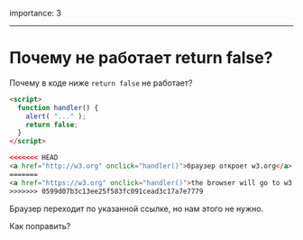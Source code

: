 importance: 3

---

# Почему не работает return false?

Почему в коде ниже `return false` не работает?

```html autorun run
<script>
  function handler() {
    alert( "..." );
    return false;
  }
</script>

<<<<<<< HEAD
<a href="http://w3.org" onclick="handler()">браузер откроет w3.org</a>
=======
<a href="https://w3.org" onclick="handler()">the browser will go to w3.org</a>
>>>>>>> 0599d07b3c13ee25f583fc091cead3c17a7e7779
```

Браузер переходит по указанной ссылке, но нам этого не нужно.

Как поправить?
